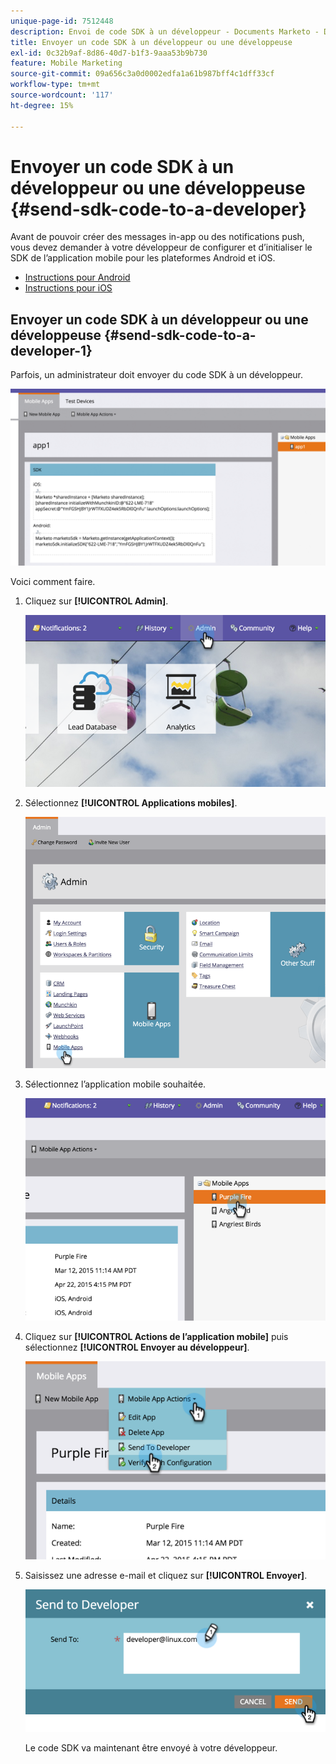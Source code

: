 ```yaml
---
unique-page-id: 7512448
description: Envoi de code SDK à un développeur - Documents Marketo - Documentation du produit
title: Envoyer un code SDK à un développeur ou une développeuse
exl-id: 0c32b9af-8d86-40d7-b1f3-9aaa53b9b730
feature: Mobile Marketing
source-git-commit: 09a656c3a0d0002edfa1a61b987bff4c1dff33cf
workflow-type: tm+mt
source-wordcount: '117'
ht-degree: 15%

---
```


# Envoyer un code SDK à un développeur ou une développeuse {#send-sdk-code-to-a-developer}

Avant de pouvoir créer des messages in-app ou des notifications push, vous devez demander à votre développeur de configurer et d’initialiser le SDK de l’application mobile pour les plateformes Android et iOS.

* [Instructions pour Android](https://experienceleague.adobe.com/en/docs/marketo-developer/marketo/mobile/installation#how-to-install-marketo-sdk-on-android)
* [Instructions pour iOS](https://experienceleague.adobe.com/en/docs/marketo-developer/marketo/mobile/installation#how-to-install-marketo-sdk-on-ios)

## Envoyer un code SDK à un développeur ou une développeuse {#send-sdk-code-to-a-developer-1}

Parfois, un administrateur doit envoyer du code SDK à un développeur.

![](assets/image2016-3-9-16-3a24-3a14.png)

Voici comment faire.

1. Cliquez sur **[!UICONTROL Admin]**.

   ![](assets/image2015-4-22-16-3a12-3a32.png)

1. Sélectionnez **[!UICONTROL Applications mobiles]**.

   ![](assets/image2015-4-22-16-3a14-3a29.png)

1. Sélectionnez l’application mobile souhaitée.

   ![](assets/image2015-4-22-16-3a33-3a19.png)

1. Cliquez sur **[!UICONTROL Actions de l’application mobile]** puis sélectionnez **[!UICONTROL Envoyer au développeur]**.

   ![](assets/image2015-4-22-17-3a13-3a30.png)

1. Saisissez une adresse e-mail et cliquez sur **[!UICONTROL Envoyer]**.

   ![](assets/image2015-4-22-18-3a51-3a54.png)

   Le code SDK va maintenant être envoyé à votre développeur.

